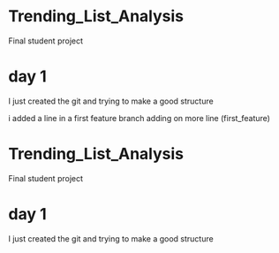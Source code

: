 
# Trending_List_Analysis
Final student project

# day 1

I just created the git and trying to make a good structure

i added a line in a first feature branch
adding on more line (first_feature)

# Trending_List_Analysis
Final student project

# day 1

I just created the git and trying to make a good structure

